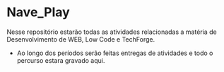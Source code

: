 # Nave_Play
Nesse repositório estarão todas as atividades relacionadas a matéria de Desenvolvimento de WEB, Low Code e TechForge.

- Ao longo dos períodos serão feitas entregas de atividades e todo o percurso estara gravado aqui.